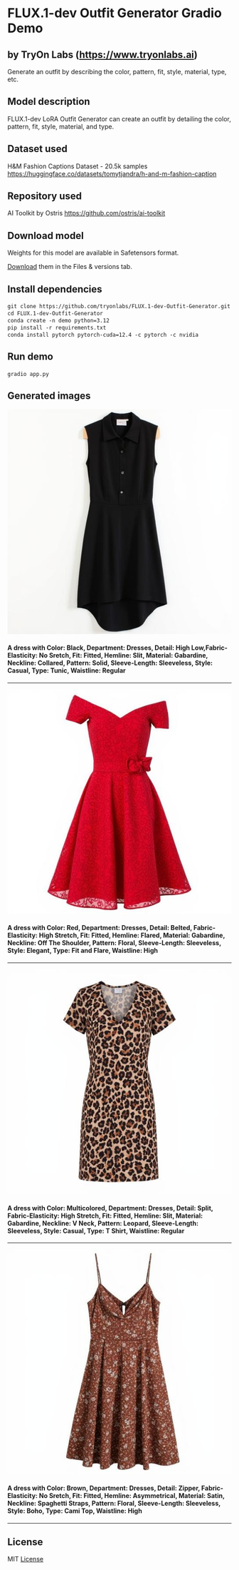 # FLUX.1-dev Outfit Generator Gradio Demo
## by TryOn Labs (https://www.tryonlabs.ai)
Generate an outfit by describing the color, pattern, fit, style, material, type, etc.

## Model description 

FLUX.1-dev LoRA Outfit Generator can create an outfit by detailing the color, pattern, fit, style, material, and type.

## Dataset used

H&M Fashion Captions Dataset - 20.5k samples
https://huggingface.co/datasets/tomytjandra/h-and-m-fashion-caption

## Repository used

AI Toolkit by Ostris
https://github.com/ostris/ai-toolkit

## Download model

Weights for this model are available in Safetensors format.

[Download](https://huggingface.co/tryonlabs/FLUX.1-dev-Outfit-Generator/tree/main) them in the Files & versions tab.

## Install dependencies

```
git clone https://github.com/tryonlabs/FLUX.1-dev-Outfit-Generator.git
cd FLUX.1-dev-Outfit-Generator
conda create -n demo python=3.12
pip install -r requirements.txt
conda install pytorch pytorch-cuda=12.4 -c pytorch -c nvidia
```

## Run demo

```
gradio app.py
```

## Generated images

![alt](images/sample1.jpeg "sample1")
#### A dress with Color: Black, Department: Dresses, Detail: High Low,Fabric-Elasticity: No Sretch, Fit: Fitted, Hemline: Slit, Material: Gabardine, Neckline: Collared, Pattern: Solid, Sleeve-Length: Sleeveless, Style: Casual, Type: Tunic, Waistline: Regular
***
![alt](images/sample2.jpeg "sample2")
#### A dress with Color: Red, Department: Dresses, Detail: Belted, Fabric-Elasticity: High Stretch, Fit: Fitted, Hemline: Flared, Material: Gabardine, Neckline: Off The Shoulder, Pattern: Floral, Sleeve-Length: Sleeveless, Style: Elegant, Type: Fit and Flare, Waistline: High
***
![alt](images/sample3.jpeg "sample3")
#### A dress with Color: Multicolored, Department: Dresses, Detail: Split, Fabric-Elasticity: High Stretch, Fit: Fitted, Hemline: Slit, Material: Gabardine, Neckline: V Neck, Pattern: Leopard, Sleeve-Length: Sleeveless, Style: Casual, Type: T Shirt, Waistline: Regular
***
![alt](images/sample4.jpeg "sample4")
#### A dress with Color: Brown, Department: Dresses, Detail: Zipper, Fabric-Elasticity: No Sretch, Fit: Fitted, Hemline: Asymmetrical, Material: Satin, Neckline: Spaghetti Straps, Pattern: Floral, Sleeve-Length: Sleeveless, Style: Boho, Type: Cami Top, Waistline: High
***

## License
MIT [License](LICENSE)
